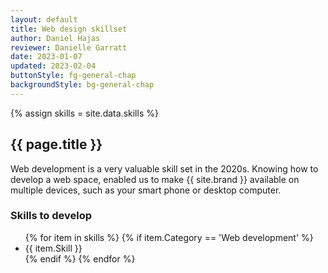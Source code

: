 ```yaml
---
layout: default
title: Web design skillset
author: Daniel Hajas
reviewer: Danielle Garratt
date: 2023-01-07
updated: 2023-02-04
buttonStyle: fg-general-chap
backgroundStyle: bg-general-chap
---
```


{% assign skills = site.data.skills %}

## {{ page.title }}

Web development is a very valuable skill set in the 2020s. Knowing how to develop a web space, enabled us to make {{ site.brand }} available on multiple devices, such as your smart phone or desktop computer. 

### Skills to develop

<ul id="web-dev-skills">
{% for item in skills %}
{% if item.Category == 'Web development' %}
<li>
{{ item.Skill }}
</li>
{% endif %}
{% endfor %}
</ul>

